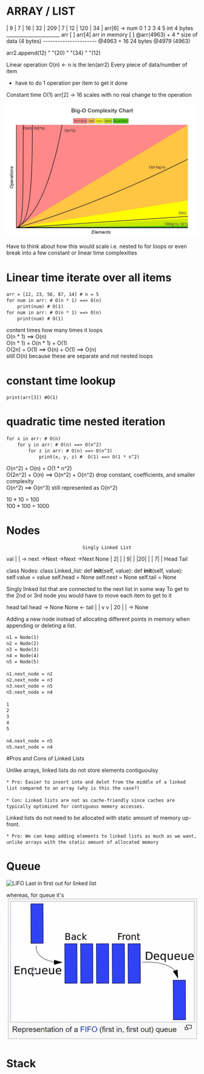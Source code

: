 # ARRAY / LIST

| 9 | 7 | 16 | 32 | 209 | 7 | 12 | 120 | 34 |  arr[6] -> num
  0   1   2    3     4    5                              int
                                                         4 bytes
      ______________________
arr  [                      ]               arr[4]                 arr in memory
     [                      ]               @arr(4963) + 4 * size of data (4 bytes)
      ----------------------                @4963 + 16
        24 bytes                            @4979
(4963)

arr2.append(12)
"         "(20)
"         "(34)
"         "(12)

Linear operation O(n) <- n is the len(arr2)
Every piece of data/number of item
- have to do 1 operation per item to get it done

Constant time O(1)
arr[2] -> 16
scales with no real change to the operation

![big O complexity](bigOcomplexity.png)

Have to think about how this would scale
i.e. nested to for loops or even break into a few constant or linear time complexities

# Linear time iterate over all items
```
arr = [12, 23, 56, 87, 14] # n = 5
for num in arr: # O(n * 1) ==> O(n)
    print(num) # O(1)
for num in arr: # O(n * 1) ==> O(n)
    print(num) # O(1)
```

content times how many times it loops \
O(n * 1) ==> O(n) \
O(n * 1) + O(n * 1) + O(1) \
O(2n) + O(1) ==> O(n) + O(1) ==> O(n) \
still O(n) because these are separate and not nested loops

# constant time lookup
```
print(arr[3]) #O(1)
```

# quadratic time nested iteration
```
for x in arr: # O(n)
    for y in arr: # O(n) ==> O(n^2)
        for z in arr: # O(n) ==> O(n^3)
            print(x, y, z) #  O(1) ==> O(1 * n^2)
```
O(n^2) + O(n) + O(1 * n^2) \
O(2n^2) + O(n) ==> O(n^2) + O(n^2) drop constant, coefficients, and smaller complexity \
O(n^2) ==> O(n^3) still represented as O(n^2)

10 * 10 = 100 \
100 * 100 = 1000


# Nodes
                                Singly Linked List
val |  | -> next                    ->Next      ->Next        ->Next
            None                | 2|  |     | 9|  |     |20|  |     | 7|  |
                                 Head                        Tail

class Nodes:                      class Linked_list:
def __init__(self, value):        def __init__(self, value):
     self.value = value                 self.head = None
     self.next = None                   self.tail = None

Singly linked list that are connected to the next list in some way
To get to the 2nd or 3rd node you would have to move each item to get to it

head       tail                                 head -> None   None <- tail
    |     |
    v     v
    | 20 |  | -> None

Adding a new node instead of allocating different points in memory when appending or deleting a list.
```
n1 = Node(1)
n2 = Node(2)
n3 = Node(3)
n4 = Node(4)
n5 = Node(5)

n1.next_node = n2
n2.next_node = n3
n3.next_node = n5
n5.next_node = n4

1
2
3
4
5

n4.next_node = n5
n5.next_node = n4
```
#Pros and Cons of Linked Lists

Unlike arrays, linked lists do not store elements contiguoulsy

    * Pro: Easier to insert into and delet from the middle of a linked list compared to an array (why is this the case?)

    * Con: Linked lists are not as cache-friendly since caches are typically optimized for contiguous memory accesses.

Linked lists do not need to be allocated with static amount of memory up-front.

    * Pro: We can keep adding elements to linked lists as much as we want, unlike arrays with the static amount of allocated memory


# Queue

![LIFO](queue.png)
Last in first out for linked list

whereas, for queue it's
![FIFO](FIFO.png)

# Stack

